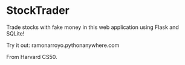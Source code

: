 # StockTrader
Trade stocks with fake money in this web application using Flask and SQLite!

Try it out: ramonarroyo.pythonanywhere.com

From Harvard CS50.